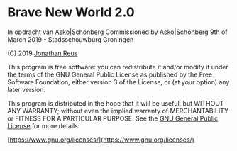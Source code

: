 # Brave New World 2.0
In opdracht van [Asko|Schönberg](https://www.askoschoenberg.nl/)
Commissioned by [Asko|Schönberg](https://www.askoschoenberg.nl/)
9th of March 2019 - Stadsschouwburg Groningen

(C) 2019 [Jonathan Reus](http://jonathanreus.com)

This program is free software: you can redistribute it and/or modify
it under the terms of the GNU General Public License as published by
the Free Software Foundation, either version 3 of the License, or
(at your option) any later version.

This program is distributed in the hope that it will be useful,
but WITHOUT ANY WARRANTY; without even the implied warranty of
MERCHANTABILITY or FITNESS FOR A PARTICULAR PURPOSE.  See the
[GNU General Public License](https://www.gnu.org/licenses/) for more details.

[https://www.gnu.org/licenses/](https://www.gnu.org/licenses/)
